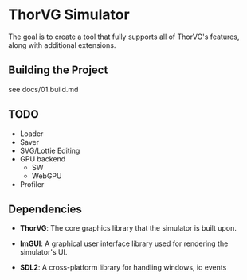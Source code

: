 # ThorVG Simulator

The goal is to create a tool that fully supports all of ThorVG's features, along with additional extensions.

## **Building the Project**

see docs/01.build.md

## **TODO**

- Loader
- Saver
- SVG/Lottie Editing
- GPU backend
    - SW
    - WebGPU
- Profiler

## **Dependencies**

- **ThorVG**: The core graphics library that the simulator is built upon.

- **ImGUI**: A graphical user interface library used for rendering the simulator's UI.

- **SDL2**: A cross-platform library for handling windows, io events